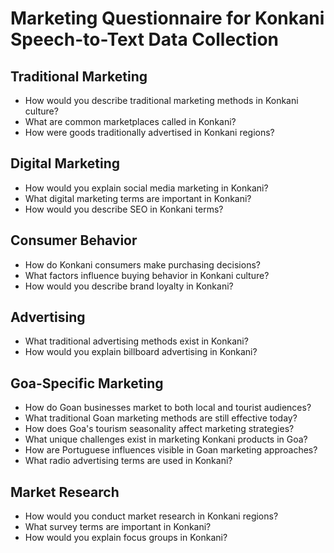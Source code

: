 # Marketing Questionnaire for Konkani Speech-to-Text Data Collection

## Traditional Marketing

- How would you describe traditional marketing methods in Konkani culture?
- What are common marketplaces called in Konkani?
- How were goods traditionally advertised in Konkani regions?

## Digital Marketing

- How would you explain social media marketing in Konkani?
- What digital marketing terms are important in Konkani?
- How would you describe SEO in Konkani terms?

## Consumer Behavior

- How do Konkani consumers make purchasing decisions?
- What factors influence buying behavior in Konkani culture?
- How would you describe brand loyalty in Konkani?

## Advertising

- What traditional advertising methods exist in Konkani?
- How would you explain billboard advertising in Konkani?

## Goa-Specific Marketing

- How do Goan businesses market to both local and tourist audiences?
- What traditional Goan marketing methods are still effective today?
- How does Goa's tourism seasonality affect marketing strategies?
- What unique challenges exist in marketing Konkani products in Goa?
- How are Portuguese influences visible in Goan marketing approaches?
- What radio advertising terms are used in Konkani?

## Market Research

- How would you conduct market research in Konkani regions?
- What survey terms are important in Konkani?
- How would you explain focus groups in Konkani?
